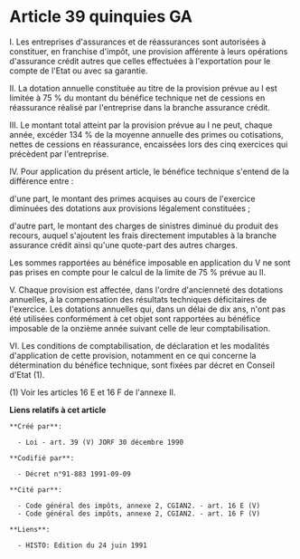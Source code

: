 # Article 39 quinquies GA

I. Les entreprises d'assurances et de réassurances sont autorisées à constituer, en franchise d'impôt, une provision
afférente à leurs opérations d'assurance crédit autres que celles effectuées à l'exportation pour le compte de l'Etat ou avec
sa garantie.

II. La dotation annuelle constituée au titre de la provision prévue au I est limitée à 75 % du montant du bénéfice technique
net de cessions en réassurance réalisé par l'entreprise dans la branche assurance crédit.

III. Le montant total atteint par la provision prévue au I ne peut, chaque année, excéder 134 % de la moyenne annuelle des
primes ou cotisations, nettes de cessions en réassurance, encaissées lors des cinq exercices qui précèdent par l'entreprise.

IV. Pour application du présent article, le bénéfice technique s'entend de la différence entre :

d'une part, le montant des primes acquises au cours de l'exercice diminuées des dotations aux provisions légalement
constituées ;

d'autre part, le montant des charges de sinistres diminué du produit des recours, auquel s'ajoutent les frais directement
imputables à la branche assurance crédit ainsi qu'une quote-part des autres charges.

Les sommes rapportées au bénéfice imposable en application du V ne sont pas prises en compte pour le calcul de la limite de
75 % prévue au II.

V. Chaque provision est affectée, dans l'ordre d'ancienneté des dotations annuelles, à la compensation des résultats
techniques déficitaires de l'exercice. Les dotations annuelles qui, dans un délai de dix ans, n'ont pas été utilisées
conformément à cet objet sont rapportées au bénéfice imposable de la onzième année suivant celle de leur comptabilisation.

VI. Les conditions de comptabilisation, de déclaration et les modalités d'application de cette provision, notamment en ce qui
concerne la détermination du bénéfice technique, sont fixées par décret en Conseil d'Etat (1).

(1) Voir les articles 16 E et 16 F de l'annexe II.

**Liens relatifs à cet article**

	**Créé par**:

	  - Loi - art. 39 (V) JORF 30 décembre 1990

	**Codifié par**:

	  - Décret n°91-883 1991-09-09

	**Cité par**:

	  - Code général des impôts, annexe 2, CGIAN2. - art. 16 E (V)
	  - Code général des impôts, annexe 2, CGIAN2. - art. 16 F (V)

	**Liens**:

	  - HISTO: Edition du 24 juin 1991
